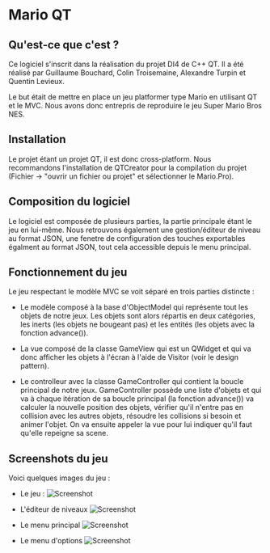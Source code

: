 # Mario QT
## Qu'est-ce que c'est ?

Ce logiciel s'inscrit dans la réalisation du projet DI4 de C++ QT. Il a été réalisé par Guillaume Bouchard, Colin Troisemaine, Alexandre Turpin et Quentin Levieux.

Le but était de mettre en place un jeu platformer type Mario en utilisant QT et le MVC. Nous avons donc entrepris de reproduire le jeu Super Mario Bros NES.

## Installation

Le projet étant un projet QT, il est donc cross-platform. Nous recommandons l'installation de QTCreator pour la compilation du projet (Fichier -> "ouvrir un fichier ou projet" et sélectionner le Mario.Pro).

## Composition du logiciel

Le logiciel est composée de plusieurs parties, la partie principale étant le jeu en lui-même. Nous retrouvons également une gestion/éditeur de niveau au format JSON, une fenetre de configuration des touches exportables égalment au format JSON, tout cela accessible depuis le menu principal.

## Fonctionnement du jeu

Le jeu respectant le modèle MVC se voit séparé en trois parties distincte :

- Le modèle composé à la base d'ObjectModel qui représente tout les objets de notre jeux. Les objets sont alors répartis en deux catégories, les inerts (les objets ne bougeant pas) et les entités (les objets avec la fonction advance()).

- La vue composé de la classe GameView qui est un QWidget et qui va donc afficher les objets à l'écran à l'aide de Visitor (voir le design pattern).

- Le controlleur avec la classe GameController qui contient la boucle principal de notre jeux. GameController possède une liste d'objets et qui va à chaque itération de sa boucle principal (la fonction advance()) va calculer la nouvelle position des objets, vérifier qu'il n'entre pas en collision avec les autres objets, résoudre les collisions si besoin et animer l'objet. On va ensuite appeler la vue pour lui indiquer qu'il faut qu'elle repeigne sa scene.

## Screenshots du jeu

Voici quelques images du jeu :
- Le jeu :
![Screenshot](readme_imgs/ingame.png)

- L'éditeur de niveaux
![Screenshot](readme_imgs/leveleditor.png)

- Le menu principal
![Screenshot](readme_imgs/menu.png)

- Le menu d'options
![Screenshot](readme_imgs/option.png)
